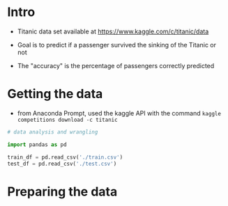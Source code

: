 # Intro

- Titanic data set available at https://www.kaggle.com/c/titanic/data 

- Goal is to predict if a passenger survived the sinking of the Titanic or not

- The "accuracy" is the percentage of passengers correctly predicted



# Getting the data

- from Anaconda Prompt, used the kaggle API with the command `kaggle competitions download -c titanic`

```python
# data analysis and wrangling

import pandas as pd

train_df = pd.read_csv('./train.csv')
test_df = pd.read_csv('./test.csv')

```

# Preparing the data


